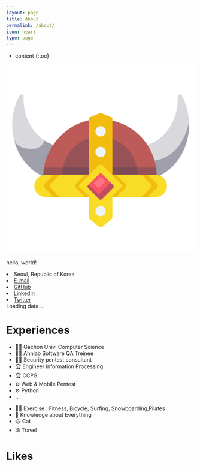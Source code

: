 ```yaml
---
layout: page
title: About
permalink: /about/
icon: heart
type: page
---
```


* content
{:toc}







<div class="about">
  <div class="about-profile">
    <div class="about-profile-image">
      <img src="https://raw.githubusercontent.com/kkogggokk/kkogggokk.github.io/master/_assets/img/_SIG_kkogggokk.png" alt="kkogggokk">
    </div>
    <div class="about-profile-content">
    <p>    hello, world!     </p>
    </div>
  </div>
</div>

<div class="about-profile-content-contacts">
<li>
    <span>Seoul, Republic of Korea</span>
</li>
<li>
    <a href="mailto:{{site.email}}" title="email">
    <i class="fa fa-envelope-o" aria-hidden="true"></i>E-mail</a>
</li>
<li>
    <a href="https://github.com/{{site.github_username}}" title="GitHub"><i class="fa fa-github" aria-hidden="true"></i>GitHub</a>
</li>
<li>
   <a href="https://www.linkedin.com/in/{{site.linkedIn_username}}" title="LinkedIn"><i class="fa fa-linkedin" aria-hidden="true"></i>LinkedIn</a>
</li>
<li>
    <a href="https://twitter.com/{{site.twitter_username}}" title="Twitter"><i class="fa fa-twitter" aria-hidden="true"></i>Twitter</a>
</li>
</div>
</div>
  </div>

<dic class="about-github-calendar">
<script src="https://unpkg.com/github-calendar@latest/dist/github-calendar.min.js"></script>
<link rel="stylesheet" href="https://unpkg.com/github-calendar@latest/dist/github-calendar-responsive.css"/>
  <div>
      <!-- Prepare a container for your calendar. -->
      <!-- <div style="text-align: center;"><strong>나의 GitHub Contribution 그래프</strong></div> -->
      <div class="calendar">
          <!-- Loading stuff -->
          Loading data ...
      </div>
  </div>
  <script>
      GitHubCalendar(".calendar", "kkogggokk", { responsive: true, tooltips: false, global_stats: false}).then(function() {
          // delete the space underneath the module bar which is caused by minheight 
          document.getElementsByClassName('calendar')[0].style.minHeight = "100px";
          // hide more and less legen below the contribution graph
          document.getElementsByClassName('contrib-legend')[0].style.display = "none";
      });
  </script>
</div>

# Experiences 
  <div class="about-content">
    <div class="about-content-left">
      <ul>
        <li>🧑‍🎓 Gachon Univ. Computer Science</li>
        <li>🧑‍💻 Ahnlab Software QA Treinee</li>
        <li>🧑‍💻 Security pentest consultant</li>
        <li>🏆 Engineer Information Processing</li>
        <li>🏆 CCPG</li>
        <li>⚙️ Web & Mobile Pentest</li>
        <li>⚙️ Python</li>
        <li>...</li>
      </ul>
    </div>
    <div class="about-content-right">
        <!-- <h2><i class="far fa-thumbs-up fa-fw"></i> Likes</h2> -->
        <ul>
        <li>🏋️‍♀️ Exercise : Fitness, Bicycle, Surfing, Snowboarding,Pilates </li>
        <li>📖 Knowledge about Everything</li>
        <li>🐱 Cat</li>
        <li>⛱ Travel</li>
        </ul>
    </div>
  </div>
  
# Likes 
    
